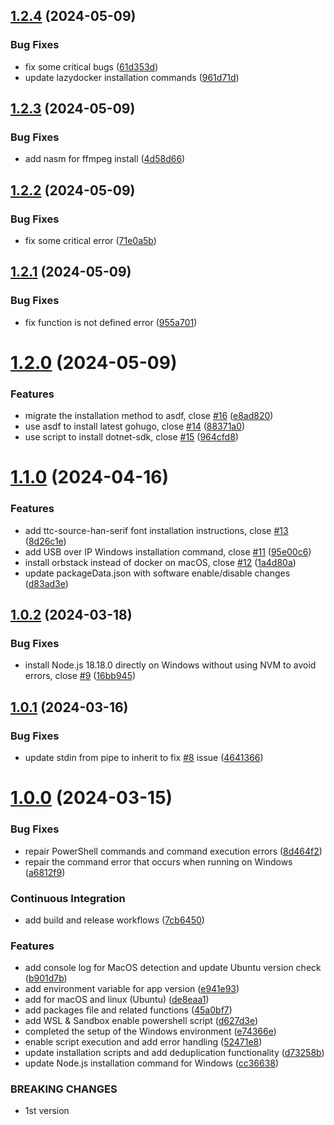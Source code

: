 ## [1.2.4](https://github.com/leoli0605/npm-env-setup/compare/v1.2.3...v1.2.4) (2024-05-09)


### Bug Fixes

* fix some critical bugs ([61d353d](https://github.com/leoli0605/npm-env-setup/commit/61d353d8fed6682e59df7c54011c9d082015684d))
* update lazydocker installation commands ([961d71d](https://github.com/leoli0605/npm-env-setup/commit/961d71de8777465a34b37b119daf950f0d117a4e))



## [1.2.3](https://github.com/leoli0605/npm-env-setup/compare/v1.2.2...v1.2.3) (2024-05-09)


### Bug Fixes

* add nasm for ffmpeg install ([4d58d66](https://github.com/leoli0605/npm-env-setup/commit/4d58d66fdc08cbc34a44c1a29ec214f820b0a628))



## [1.2.2](https://github.com/leoli0605/npm-env-setup/compare/v1.2.1...v1.2.2) (2024-05-09)


### Bug Fixes

* fix some critical error ([71e0a5b](https://github.com/leoli0605/npm-env-setup/commit/71e0a5b43ea709b47f4391c80db14f1e51977da3))



## [1.2.1](https://github.com/leoli0605/npm-env-setup/compare/v1.2.0...v1.2.1) (2024-05-09)


### Bug Fixes

* fix function is not defined error ([955a701](https://github.com/leoli0605/npm-env-setup/commit/955a701c08d43d61555ad75a514cbb151d9e4c85))



# [1.2.0](https://github.com/leoli0605/npm-env-setup/compare/v1.1.0...v1.2.0) (2024-05-09)


### Features

* migrate the installation method to asdf, close [#16](https://github.com/leoli0605/npm-env-setup/issues/16) ([e8ad820](https://github.com/leoli0605/npm-env-setup/commit/e8ad820ac85ad95ccd0fce1f6f318bff927ea7c0))
* use asdf to install latest gohugo, close [#14](https://github.com/leoli0605/npm-env-setup/issues/14) ([88371a0](https://github.com/leoli0605/npm-env-setup/commit/88371a041c0aa57236816e7c9b1af2835320726d))
* use script to install dotnet-sdk, close [#15](https://github.com/leoli0605/npm-env-setup/issues/15) ([964cfd8](https://github.com/leoli0605/npm-env-setup/commit/964cfd85fb50f5323ccc89cd84c95ea976825c07))



# [1.1.0](https://github.com/leoli0605/npm-env-setup/compare/v1.0.2...v1.1.0) (2024-04-16)


### Features

* add ttc-source-han-serif font installation instructions, close [#13](https://github.com/leoli0605/npm-env-setup/issues/13) ([8d26c1e](https://github.com/leoli0605/npm-env-setup/commit/8d26c1eff61f9d6b03f8c42dbe3a39691555cb38))
* add USB over IP Windows installation command, close [#11](https://github.com/leoli0605/npm-env-setup/issues/11) ([95e00c6](https://github.com/leoli0605/npm-env-setup/commit/95e00c687b30163ce29dd8410ed34b99cef20105))
* install orbstack instead of docker on macOS, close [#12](https://github.com/leoli0605/npm-env-setup/issues/12) ([1a4d80a](https://github.com/leoli0605/npm-env-setup/commit/1a4d80aebcab614ab08f745ced7e4b13eb21440f))
* update packageData.json with software enable/disable changes ([d83ad3e](https://github.com/leoli0605/npm-env-setup/commit/d83ad3ee1b8cefc92032c1bb0ef47b5d43fb3e3e))



## [1.0.2](https://github.com/leoli0605/npm-env-setup/compare/v1.0.1...v1.0.2) (2024-03-18)


### Bug Fixes

* install Node.js 18.18.0 directly on Windows without using NVM to avoid errors, close [#9](https://github.com/leoli0605/npm-env-setup/issues/9) ([16bb945](https://github.com/leoli0605/npm-env-setup/commit/16bb945c634c5f97fd8268d0679f4f6cc050171e))



## [1.0.1](https://github.com/leoli0605/npm-env-setup/compare/v1.0.0...v1.0.1) (2024-03-16)


### Bug Fixes

* update stdin from pipe to inherit to fix [#8](https://github.com/leoli0605/npm-env-setup/issues/8) issue ([4641366](https://github.com/leoli0605/npm-env-setup/commit/464136696b0ea1c894d538ae9cc3ae7014c621af))



# [1.0.0](https://github.com/leoli0605/npm-env-setup/compare/45a0bf78f82824d25f1b0373b21b509d147ffe83...v1.0.0) (2024-03-15)


### Bug Fixes

* repair PowerShell commands and command execution errors ([8d464f2](https://github.com/leoli0605/npm-env-setup/commit/8d464f21ad95ca76f477ed895cfb8735f01d3616))
* repair the command error that occurs when running on Windows ([a6812f9](https://github.com/leoli0605/npm-env-setup/commit/a6812f9827b1927eb78b036fa7b072768bb853f6))


### Continuous Integration

* add build and release workflows ([7cb6450](https://github.com/leoli0605/npm-env-setup/commit/7cb6450ce816d2d5242ff1c0341d185688c932ee))


### Features

* add console log for MacOS detection and update Ubuntu version check ([b901d7b](https://github.com/leoli0605/npm-env-setup/commit/b901d7b461e8806d5481af4ad0de99c1a7f9735b))
* add environment variable for app version ([e941e93](https://github.com/leoli0605/npm-env-setup/commit/e941e93ac65987ef7232514308e49ab199794240))
* add for macOS and linux (Ubuntu) ([de8eaa1](https://github.com/leoli0605/npm-env-setup/commit/de8eaa15a3e7b5920d18c7313715c0744e26bd8c))
* add packages file and related functions ([45a0bf7](https://github.com/leoli0605/npm-env-setup/commit/45a0bf78f82824d25f1b0373b21b509d147ffe83))
* add WSL & Sandbox enable powershell script ([d627d3e](https://github.com/leoli0605/npm-env-setup/commit/d627d3ee1d63775abedad56b0ac5cef601c4a73b))
* completed the setup of the Windows environment ([e74366e](https://github.com/leoli0605/npm-env-setup/commit/e74366e7fd665b507a9213f3a97e6c00e978c496))
* enable script execution and add error handling ([52471e8](https://github.com/leoli0605/npm-env-setup/commit/52471e880c114abaf14b609604ec889ec69eb70c))
* update installation scripts and add deduplication functionality ([d73258b](https://github.com/leoli0605/npm-env-setup/commit/d73258bc84cbb982edabbf23f86f51f3bbedf573))
* update Node.js installation command for Windows ([cc36638](https://github.com/leoli0605/npm-env-setup/commit/cc366381d0169f682ebf070cea610e8abb4e4bd3))


### BREAKING CHANGES

* 1st version



